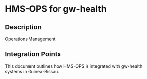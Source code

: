 # HMS-OPS for gw-health

## Description

Operations Management

## Integration Points

This document outlines how HMS-OPS is integrated with gw-health systems in Guinea-Bissau.
